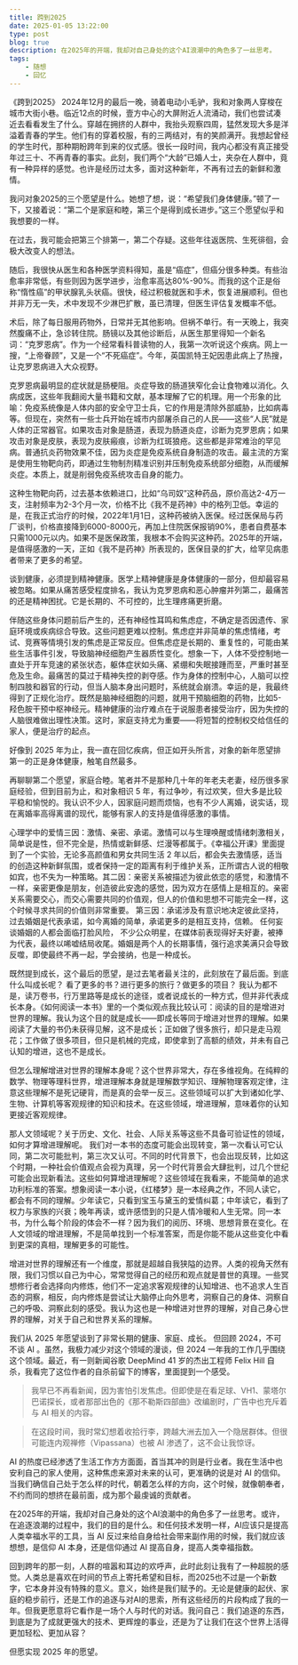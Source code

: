 ```yaml
---
title: 跨到2025
date: 2025-01-05 13:22:00
type: post
blog: true
description: 在2025年的开端，我却对自己身处的这个AI浪潮中的角色多了一丝思考。
tags:
    - 随想
    - 回忆
---
```


《跨到2025》 
2024年12月的最后一晚，骑着电动小毛驴，我和对象两人穿梭在城市大街小巷。临近12点的时候，壹方中心的大屏附近人流涌动，我们也尝试凑近去看看发生了什么。穿越在拥挤的人群中，我抬头观察四周，猛然发现大多是洋溢着青春的学生。他们有的穿着校服，有的三两结对，有的笑颜满开。我想起曾经的学生时代，那种期盼跨年到来的仪式感。很长一段时间，我内心都没有真正接受年过三十、不再青春的事实。此刻，我们两个“大龄”已婚人士，夹杂在人群中，竟有一种异样的感觉。也许是经历过太多，面对这种新年，不再有过去的新鲜和激情。

我问对象2025的三个愿望是什么。她想了想，说：“希望我们身体健康。”顿了一下，又接着说：“第二个是家庭和睦，第三个是得到成长进步。”这三个愿望似乎和我想要的一样。

在过去，我可能会把第三个排第一，第二个存疑。这些年往返医院、生死徘徊，会极大改变人的想法。

随后，我很快从医生和各种医学资料得知，虽是“癌症”，但癌分很多种类。有些治愈率非常低，有些则因为医学进步，治愈率高达80%-90%。而我的这个正是俗称“惰性癌”的甲状腺乳头状癌。很快，经过积极就医和手术，恢复进展顺利。但也并非万无一失，术中发现不少淋巴扩散，虽已清理，但医生评估复发概率不低。

术后，除了每日服用药物外，日常并无其他影响。但祸不单行。有一天晚上，我突然腹痛不止，急诊转住院。肠镜以及其他诊断后，从医生那里得知一个新名词：“克罗恩病”。作为一个经常看科普读物的人，我第一次听说这个疾病。网上一搜，“上帝眷顾”，又是一个“不死癌症”。今年，英国凯特王妃因患此病上了热搜，让克罗恩病进入大众视野。

克罗恩病最明显的症状就是肠梗阻。炎症导致的肠道狭窄化会让食物难以消化。久病成医，这些年我翻阅大量书籍和文献，基本理解了它的机理。用一个形象的比喻：免疫系统像是人体内部的安全守卫士兵，它的作用是清除外部威胁，比如病毒等。但现在，突然有一些士兵开始在城市内部屠杀自己的人民——这些“人民”就是人体的正常器官。如果攻击对象是肠道，表现为肠道炎症，诊断为克罗恩病；如果攻击对象是皮肤，表现为皮肤瘢痕，诊断为红斑狼疮。这些都是非常难治的罕见病。普通抗炎药物效果不佳，因为炎症是免疫系统自身制造的攻击。最主流的方案是使用生物靶向药，即通过生物制剂精准识别并压制免疫系统部分细胞，从而缓解炎症。本质上，就是削弱免疫系统攻击自身的能力。

这种生物靶向药，过去基本依赖进口，比如“乌司奴”这种药品，原价高达2-4万一支，注射频率为2-3个月一次，价格不比《我不是药神》中的格列卫低。幸运的是，在我正式治疗的时候，2022年1月1日，这种药被纳入医保。经过医保局与药厂谈判，价格直接降到6000-8000元，再加上住院医保报销90%，患者自费基本只需1000元以内。如果不是医保政策，我根本不会购买这种药。2025年的开端，是值得感激的一天，正如《我不是药神》所表现的，医保目录的扩大，给罕见病患者带来了更多的希望。

谈到健康，必须提到精神健康。医学上精神健康是身体健康的一部分，但却最容易被忽略。如果从痛苦感受程度排名，我认为克罗恩病和恶心肿瘤并列第二，最痛苦的还是精神困扰。它是长期的、不可控的，比生理疼痛更折磨。

伴随这些身体问题前后产生的，还有神经性耳鸣和焦虑症，不确定是否因遗传、家庭环境或疾病综合导致。这些问题更难以控制。焦虑症并非简单的焦虑情绪，考试、竞赛等情境引发的焦虑是正常反应。但焦虑症是长期的、重复性的，可能由某些生活事件引发，导致脑神经细胞产生器质性变化。想象一下，人体不受控制地一直处于开车竞速的紧张状态，躯体症状如头痛、紧绷和失眠接踵而至，严重时甚至危及生命。最痛苦的莫过于精神失控的剥夺感。作为身体的控制中心，人脑可以控制四肢和器官的行动，但当人脑本身出问题时，系统就会崩溃。幸运的是，我最终得到了正规化治疗。既然是脑神经细胞的问题，就用干预脑细胞的药物，比如5-羟色胺干预中枢神经元。精神健康的治疗难点在于说服患者接受治疗，因为失控的人脑很难做出理性决策。这时，家庭支持尤为重要——将短暂的控制权交给信任的家人，便是治疗的起点。


好像到 2025 年为止，我一直在回忆疾病，但正如开头所言，对象的新年愿望排第一的正是身体健康，触笔自然最多。

再聊聊第二个愿望，家庭合睦。笔者并不是那种几十年的年老夫老妻，经历很多家庭经验，但到目前为止，和对象相识 5 年，有过争吵，有过欢笑，但大多是比较平稳和愉悦的。我认识不少人，因家庭问题而烦恼，也有不少人离婚，说实话，现在离婚率高得离谱的现代，能够有家人的支持是值得感激的事情。

心理学中的爱情三因：激情、亲密、承诺。激情可以与生理唤醒或情绪刺激相关，简单说是性，但不完全是，热情或新鲜感、烂漫等都属于。《幸福公开课》里面提到了一个实验，无论多高颜值和男女共同生活 2 年以后，都会失去激情感，适当的创造这种新鲜氛围，或者保持一定的距离有利于维护关系，正所谓古人说的相敬如宾，也不失为一种策略。其二因：亲密关系被描述为彼此依恋的感觉，和激情不一样，亲密更像是朋友，创造彼此安逸的感觉，因为双方在感情上是相互的。亲密关系需要交心，而交心需要共同的价值观，但人的价值和思想不可能完全一样，这个时候寻求共同的价值则非常重要。
第三因：承诺涉及有意识地决定彼此坚持，过去婚姻是代表承诺，如今离婚的简单，承诺更多的是相互支持，信赖。 任何妄谈婚姻的人都会面临打脸风险， 不少公众明星，在媒体前表现得好夫好妻，被捧为代表，最终以唏嘘结局收尾。婚姻是两个人的长期事情，强行追求美满只会导致反噬，即使最终不再一起，学会接纳，也是一种成长。

既然提到成长，这个最后的愿望，是过去笔者最关注的，此刻放在了最后面。到底什么叫成长呢？ 看了更多的书？进行更多的旅行？做更多的项目？ 我认为都不是，读万卷书，行万里路等是成长的途径，或者说成长的一种方式，但并非代表成长本身。《如何阅读一本书》里的一个类似观点我比较认可：阅读的目的是增进对世界的理解。我认为这个目的就是成长——即成长等同于增进对世界的理解。如果阅读了大量的书仍未获得见解，这不是成长；正如做了很多旅行，却只是走马观花；工作做了很多项目，但只是机械的完成，即使拿到了高额的绩效，并未有自己认知的增进，这也不是成长。


但怎么理解增进对世界的理解本身呢？这个世界非常大，存在多维视角。在纯粹的数学、物理等理科世界，增进理解本身就是理解数学知识、理解物理客观定律，注意这些理解不是死记硬背，而是真的会举一反三。这些领域可以扩大到诸如化学、生物、计算机等客观规律的知识和技术。在这些领域，增进理解，意味着你的认知更接近客观规律。

那人文领域呢？关于历史、文化、社会、人际关系等这些不具备可验证性的领域，如何才算增进理解呢。 我们对一本书的态度可能会出现转变，第一次看认可它认同，第二次可能批判，第三次又认可。不同的时代背景下，也会出现反转，比如这个时期，一种社会价值观点会视为真理，另一个时代背景会大肆批判，过几个世纪可能会出现新看法。这些如何算增进理解呢？这些领域在我看来，不能简单的追求功利标准的答案。想象阅读一本小说，《红楼梦》是一本经典之作，不同人读它，都会有不同的理解。少年读它，只看到宝玉与黛玉的爱情纠葛；中年读它，看到了权力与家族的兴衰；晚年再读，或许感悟到的只是人情冷暖和人生无常。同一本书，为什么每个阶段的体会不一样？因为我们的阅历、环境、思想背景在变化。在人文领域的增进理解，不是简单找到一个标准答案，而是你能不能从这些变化中看到更深的真相，理解更多的可能性。

增进对世界的理解还有一个维度，那就是超越自我狭隘的边界。人类的视角天然有限，我们习惯以自己为中心，常常觉得自己的经历和观点就是普世的真理。一些冥想修行者会选择向内修炼，他们不一定追求客观规律的认知增进、也不追求人生百态的洞察，相反，向内修炼是尝试让大脑停止向外思考，洞察自己的身体、洞察自己的呼吸、洞察此刻的感受。我认为这也是一种增进对世界的理解，对自己身心世界的理解，对关于自己和世界关系的理解。


我们从 2025 年愿望谈到了非常长期的健康、家庭、成长。 但回顾 2024，不可不谈 AI 。虽然，我极力减少对这个领域的漫谈，但 2024 一年我的工作几乎围绕这个领域。最近，有一则新闻谷歌 DeepMind 41 岁的杰出工程师 Felix Hill 自杀，我看完了这位作者的自杀前留下的博客，里面提到一个感受。

>我早已不再看新闻，因为害怕引发焦虑。但即使是在看足球、VH1、蒙塔尔巴诺探长，或者那部出色的《那不勒斯四部曲》改编剧时，广告中也充斥着与 AI 相关的内容。

>在这段时间，我时常幻想着收拾行李，跨越大洲去加入一个隐居群体。但很可能连内观禅修（Vipassana）也被 AI 渗透了，这不会让我惊讶。


AI 的热度已经渗透了生活工作方方面面，首当其冲的则是行业者。我在生活中也安利自己的家人使用，这种焦虑来源对未来的认可，更准确的说是对 AI 的信仰。当我们确信自己处于怎么样的时代，朝着怎么样的方向，这个时候，就像朝奉者，不约而同的想挤在最前面，成为那个最虔诚的贡献者。

在2025年的开端，我却对自己身处的这个AI浪潮中的角色多了一丝思考。或许，在追逐浪潮的过程中，我们的目的是什么。和任何技术发明一样，AI应该只是提高人类幸福水平的工具，当 AI 反过来给自身给社会带来副作用的时候，我们就应该想想，是信仰 AI 本身，还是信仰通过 AI 提高自身，提高人类幸福指数。


回到跨年的那一刻，人群的喧嚣和耳边的欢呼声，此时此刻让我有了一种超脱的感觉。人类总是喜欢在时间的节点上寄托希望和目标，而2025也不过是一个新数字，它本身并没有特殊的意义。意义，始终是我们赋予的。无论是健康的起伏、家庭的稳步前行，还是工作的追逐与对AI的思索，所有这些经历的片段构成了我的一年。但我更愿意将它看作是一场个人与时代的对话。我问自己：我们追逐的东西，到底是为了成就更强大的技术、更辉煌的事业，还是为了让我们在这个世界上活得更加轻松、更加从容？

但愿实现 2025 年的愿望。









